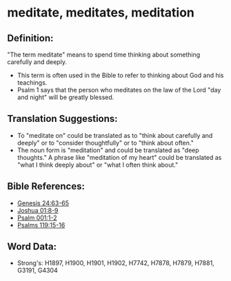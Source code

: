# meditate, meditates, meditation #

## Definition: ##

"The term meditate" means to spend time thinking about something carefully and deeply.

* This term is often used in the Bible to refer to thinking about God and his teachings.
* Psalm 1 says that the person who meditates on the law of the Lord  "day and night" will be greatly blessed.

## Translation Suggestions: ##

* To "meditate on" could be translated as to "think about carefully and deeply" or to "consider thoughtfully" or to "think about often."
* The noun form is "meditation" and could be translated as "deep thoughts." A phrase like "meditation of my heart" could be translated as "what I think deeply about" or "what I often think about."

## Bible References: ##

* [Genesis 24:63-65](rc://en/tn/help/gen/24/63)
* [Joshua 01:8-9](rc://en/tn/help/jos/01/08)
* [Psalm 001:1-2](rc://en/tn/help/psa/001/001)
* [Psalms 119:15-16](rc://en/tn/help/psa/119/015)

## Word Data: ##

* Strong's: H1897, H1900, H1901, H1902, H7742, H7878, H7879, H7881, G3191, G4304

